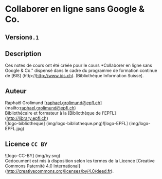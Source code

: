 # Collaborer en ligne sans Google & Co.

## Version`0.1`

## Description
Ces notes de cours ont été créée pour le cours *Collaborer en ligne sans Google & Co." dispensé dans le cadre du programme de formation continue de [BIS] (http://http://www.bis.ch). (Bibliothèque Information Suisse).   

## Auteur
Raphaël Grolimund [raphael.grolimund@epfl.ch] (mailto:raphael.grolimund@epfl.ch)   
Bibliothécaire et formateur à la [Bibliothèque de l'EPFL] (http://library.epfl.ch)   
![logo-bibliotheque] (img/logo-bibliotheque.png)![logo-EPFL] (img/logo-EPFL.jpg)   

## Licence `CC BY`
![logo-CC-BY] (img/by.svg)   
Cedocument est mis à disposition selon les termes de la Licence [Creative Commons Paternité 4.0 International] (http://creativecommons.org/licenses/by/4.0/deed.fr).   
